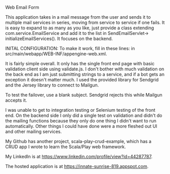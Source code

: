 Web Email Form

This application takes in a mail message from the user and sends it to multiple
mail services in series, moving from service to service if one fails. It is
easy to expand to as many as you like, just provide a class extending
com.service.EmailService and add it to the list in SendEmailServlet->
initializeEmailServices(). It focuses on the backend.

INITAL CONFIGURATION:
To make it work, fill in these lines:
<property name="sendgridUser" value=""/>
<property name="sendgridPassword" value=""/>
<property name="mailgunApikey" value=""/>
<property name="mailgunServer" value=""/>
in src/main/webapp/WEB-INF/appengine-web.xml.

It is fairly simple overall. It only has the single front end page with
basic validation client side using validate.js. I don't bother with much 
validation on the back end as I am just submitting strings to a service, 
and if a bot gets an exception it doesn't matter much. I used the provided
library for Sendgrid and the Jersey library to connect to Mailgun.

To test the failover, use a blank subject. Sendgrid rejects this while
Mailgun accepts it.

I was unable to get to integration testing or Selenium testing of the front
end. On the backend side I only did a single test on validation and didn't
do the mailing functions because they only do one thing I didn't want to
run automatically. Other things I could have done were a more fleshed out
UI and other mailing services.

My Github has another project, scala-play-crud-example, which has a CRUD app
I wrote to learn the Scala/Play web framework.

My LinkedIn is at https://www.linkedin.com/profile/view?id=44287787.

The hosted application is at https://innate-sunrise-819.appspot.com.